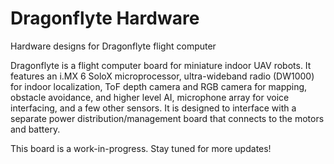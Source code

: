 Dragonflyte Hardware
====================

Hardware designs for Dragonflyte flight computer

Dragonflyte is a flight computer board for miniature indoor UAV robots. It features an i.MX 6 SoloX microprocessor, ultra-wideband radio (DW1000) for indoor localization, ToF depth camera and RGB camera for mapping, obstacle avoidance, and higher level AI, microphone array for voice interfacing, and a few other sensors. It is designed to interface with a separate power distribution/management board that connects to the motors and battery.

This board is a work-in-progress. Stay tuned for more updates!
